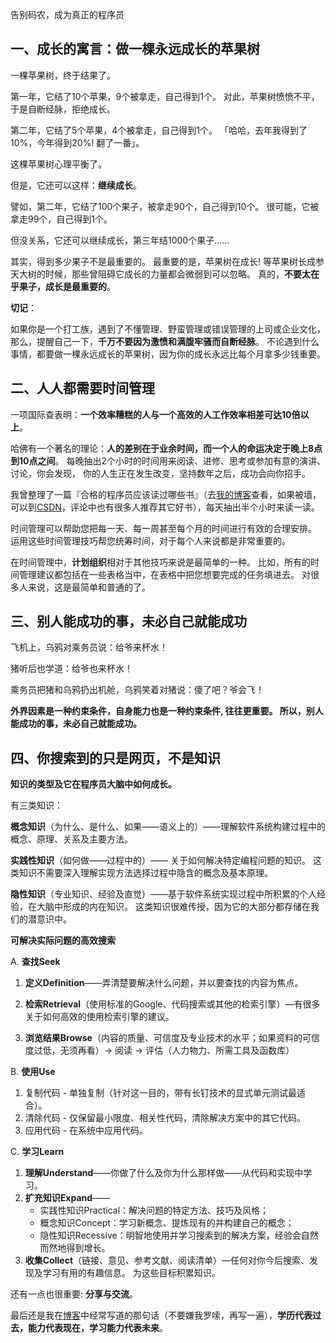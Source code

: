 告别码农，成为真正的程序员

## 一、成长的寓言：做一棵永远成长的苹果树

一棵苹果树，终于结果了。

第一年，它结了10个苹果，9个被拿走，自己得到1个。
对此，苹果树愤愤不平，于是自断经脉，拒绝成长。

第二年，它结了5个苹果，4个被拿走，自己得到1个。
「哈哈，去年我得到了10%，今年得到20%! 翻了一番」。

这棵苹果树心理平衡了。

但是，它还可以这样：**继续成长**。

譬如，第二年，它结了100个果子，被拿走90个，自己得到10个。
很可能，它被拿走99个，自己得到1个。

但没关系，它还可以继续成长，第三年结1000个果子……

其实，得到多少果子不是最重要的。
最重要的是，苹果树在成长!
等苹果树长成参天大树的时候，那些曾阻碍它成长的力量都会微弱到可以忽略。
真的，**不要太在乎果子，成长是最重要的**。

**切记**：

如果你是一个打工族，遇到了不懂管理、野蛮管理或错误管理的上司或企业文化，
那么，提醒自己一下，**千万不要因为激愤和满腹牢骚而自断经脉**。
不论遇到什么事情，都要做一棵永远成长的苹果树，因为你的成长永远比每个月拿多少钱重要。

## 二、人人都需要时间管理

一项国际查表明：**一个效率糟糕的人与一个高效的人工作效率相差可达10倍以上**。

哈佛有一个著名的理论：**人的差别在于业余时间，而一个人的命运决定于晚上8点到10点之间**。
每晚抽出2个小时的时间用来阅读、进修、思考或参加有意的演讲、讨论，你会发现，
你的人生正在发生改变，坚持数年之后，成功会向你招手。

我曾整理了一篇『合格的程序员应该读过哪些书』（去[我的博客](http://justjavac.com/other/2012/05/15/qualified-programmer-should-read-what-books.html)查看，如果被墙，可以到[CSDN](http://blog.csdn.net/justjavac/article/details/7865418)，评论中也有很多人推荐其它好书），每天抽出半个小时来读一读。

时间管理可以帮助您把每一天、每一周甚至每个月的时间进行有效的合理安排。
运用这些时间管理技巧帮您统筹时间，对于每个人来说都是非常重要的。

在时间管理中，**计划组织**相对于其他技巧来说是最简单的一种。
比如，所有的时间管理建议都包括在一些表格当中，在表格中把您想要完成的任务填进去。
对很多人来说，这是最简单和普通的了。

## 三、别人能成功的事，未必自己就能成功

飞机上，乌鸦对乘务员说：给爷来杯水！

猪听后也学道：给爷也来杯水！

乘务员把猪和乌鸦扔出机舱，乌鸦笑着对猪说：傻了吧？爷会飞！

**外界因素是一种约束条件，自身能力也是一种约束条件, 往往更重要。
所以，别人能成功的事，未必自己就能成功。**

## 四、你搜索到的只是网页，不是知识

**知识的类型及它在程序员大脑中如何成长。**

有三类知识：

**概念知识**（为什么、是什么、如果——语义上的）——理解软件系统构建过程中的概念、原理、关系及主要方法。

**实践性知识**（如何做——过程中的）—— 关于如何解决特定编程问题的知识。
这类知识不需要深入理解实现方法选择过程中隐含的概念及基本原理。

**隐性知识**（专业知识、经验及直觉）——基于软件系统实现过程中所积累的个人经验，在大脑中形成的内在知识。
这类知识很难传授，因为它的大部分都存储在我们的潜意识中。

**可解决实际问题的高效搜索**

A. **查找Seek**

1. **定义Definition**——弄清楚要解决什么问题，并以要查找的内容为焦点。

2. **检索Retrieval**（使用标准的Google、代码搜索或其他的检索引擎）—有很多关于如何高效的使用检索引擎的建议。

3. **浏览结果Browse**（内容的质量、可信度及专业技术的水平；如果资料的可信度过低，无须再看）-> 阅读 -> 评估（人力物力、所需工具及函数库）

B. **使用Use**

<ol>
  <li>复制代码 - 单独复制（针对这一目的，带有长钉技术的显式单元测试最适合）。</li>
  <li>清除代码 - 仅保留最小限度、相关性代码，清除解决方案中的其它代码。</li>
  <li>应用代码 - 在系统中应用代码。</li>
</ol>

C. **学习Learn**

<ol>
<li><strong>理解Understand</strong>——你做了什么及你为什么那样做——从代码和实现中学习。</li>

<li><strong>扩充知识Expand</strong>——
<ul>
  <li>实践性知识Practical：解决问题的特定方法、技巧及风格；</li>
  <li>概念知识Concept：学习新概念、提炼现有的并构建自己的概念；</li>
  <li>隐性知识Recessive：明智地使用并学习搜索到的解决方案，经验会自然而然地得到增长。</li>
</ul>
</li>

<li><strong>收集Collect</strong>（链接、意见、参考文献、阅读清单）—任何对你今后搜索、发现及学习有用的有趣信息。
为这些目标积累知识。</li>
</ol>

还有一点也很重要: **分享与交流**。

最后还是我在[博客](http://justjavac.com)中经常写道的那句话（不要嫌我罗嗦，再写一遍），**学历代表过去，能力代表现在，学习能力代表未来**。

